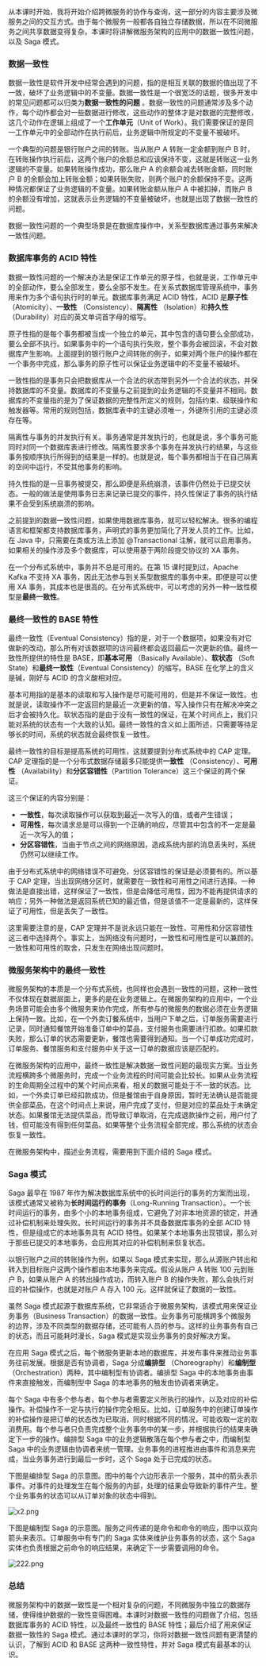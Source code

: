 从本课时开始，我将开始介绍跨微服务的协作与查询，这一部分的内容主要涉及微服务之间的交互方式。由于每个微服务一般都各自独立存储数据，所以在不同微服务之间共享数据变得复杂。本课时将讲解微服务架构的应用中的数据一致性问题，以及 Saga 模式。

### 数据一致性

数据一致性是软件开发中经常会遇到的问题，指的是相互关联的数据的值出现了不一致，破坏了业务逻辑中的不变量。数据一致性是一个很宽泛的话题，很多开发中的常见问题都可以归类为**数据一致性的问题** 。数据一致性的问题通常涉及多个动作，每个动作都会对一些数据进行修改，这些动作的整体才是对数据的完整修改，这几个动作在逻辑上组成了一个**工作单元**（Unit of Work）。我们需要保证的是同一工作单元中的全部动作在执行前后，业务逻辑中所规定的不变量不被破坏。

一个典型的问题是银行账户之间的转账。当从账户 A 转账一定金额到账户 B 时，在转账操作执行前后，这两个账户的余额总和应该保持不变，这就是转账这一业务逻辑的不变量。如果转账操作成功，那么账户 A 的余额会减去转账金额，同时账户 B 的余额会加上转账金额；如果转账失败，则两个账户的余额保持不变。这两种情况都保证了业务逻辑的不变量。如果转账金额从账户 A 中被扣掉，而账户 B 的余额没有增加，这就表示业务逻辑的不变量被破坏，也就是出现了数据一致性的问题。

数据一致性问题的一个典型场景是在数据库操作中，关系型数据库通过事务来解决一致性问题。

### 数据库事务的 ACID 特性

数据一致性问题的一个解决办法是保证工作单元的原子性，也就是说，工作单元中的全部动作，要么全部发生，要么全部不发生。在关系式数据库管理系统中，事务用来作为多个语句执行时的单元。数据库事务满足 ACID 特性，ACID 是**原子性** （Atomicity）、**一致性** （Consistency）、**隔离性** （Isolation）和**持久性**（Durability）对应的英文单词首字母的缩写。

原子性指的是每个事务都被当成一个独立的单元，其中包含的语句要么全部成功，要么全部不执行。如果事务中的一个语句执行失败，整个事务会被回滚，不会对数据库产生影响。上面提到的银行账户之间转账的例子，如果对两个账户的操作都在一个事务中完成，那么事务的原子性可以保证业务逻辑中的不变量不被破坏。

一致性指的是事务只会把数据库从一个合法的状态带到另外一个合法的状态，并保持数据库的不变量。数据库的不变量与之前提到的业务逻辑的不变量并不相同。数据库的不变量指的是为了保证数据的完整性所定义的规则，包括约束、级联操作和触发器等。常用的规则包括，数据库表中的主键必须唯一，外键所引用的主键必须存在等。

隔离性与事务的并发执行有关。事务通常是并发执行的，也就是说，多个事务可能同时对同一个数据库表进行修改。隔离性要求多个事务在并发执行的结果，与这些事务按顺序执行所得到的结果是一样的。也就是说，每个事务都相当于在自己隔离的空间中运行，不受其他事务的影响。

持久性指的是一旦事务被提交，那么即便是系统崩溃，该事件仍然处于已提交状态。一般的做法是使用事务日志来记录已提交的事件，持久性保证了事务的执行结果不会受到系统崩溃的影响。

之前提到的数据一致性问题，如果使用数据库事务，就可以轻松解决。很多的编程语言和框架都支持数据库事务，声明式的事务更加简化了开发人员的工作。比如，在 Java 中，只需要在类或方法上添加 @Transactional 注解，就可以启用事务。如果相关的操作涉及多个数据库，可以使用基于两阶段提交协议的 XA 事务。

在一个分布式系统中，事务并不总是可用的。在第 15 课时提到过，Apache Kafka 不支持 XA 事务，因此无法参与到关系型数据库的事务中来。即便是可以使用 XA 事务，其成本也是很高的。在分布式系统中，可以考虑的另外一种一致性模型是**最终一致性**。

### 最终一致性的 BASE 特性

最终一致性（Eventual Consistency）指的是，对于一个数据项，如果没有对它做新的改动，那么所有对该数据项的访问最终都会返回最后一次更新的值。最终一致性所提供的特性是 BASE，即**基本可用** （Basically Available）、**软状态** （Soft State）和**最终一致性**（Eventual Consistency）的缩写。BASE 在化学上的含义是碱，刚好与 ACID 的含义酸相对应。

基本可用指的是基本的读取和写入操作是尽可能可用的，但是并不保证一致性。也就是说，读取操作不一定返回的是最近一次更新的值，写入操作只有在解决冲突之后才会被持久化。软状态指的是由于没有一致性的保证，在某个时间点上，我们只能对系统的状态有一个大致的认知。最终一致性的含义如上面所述，只需要等待足够长的时间，系统的状态就会最终恢复一致性。

最终一致性的目标是提高系统的可用性，这就要提到分布式系统中的 CAP 定理。CAP 定理指的是一个分布式数据存储最多只能提供**一致性** （Consistency）、**可用性** （Availability）和**分区容错性**（Partition Tolerance）这三个保证的两个保证。

这三个保证的内容分别是：

* **一致性**，每次读取操作可以获取到最近一次写入的值，或者产生错误；
* **可用性**，每次请求总是可以得到一个正确的响应，尽管其中包含的不一定是最近一次写入的值；
* **分区容错性**，当由于节点之间的网络原因，造成系统内部的消息丢失时，系统仍然可以继续工作。

由于分布式系统中的网络错误不可避免，分区容错性的保证是必须要有的。所以基于 CAP 定理，当出现网络分区时，就需要在一致性和可用性之间进行选择。一种做法是直接出错，这样保证了一致性，但是会降低可用性，因为不能再提供请求的响应；另外一种做法是返回系统已知的最近值，但是该值不一定是最新的，这样保证了可用性，但是丢失了一致性。

这里需要注意的是，CAP 定理并不是说永远只能在一致性、可用性和分区容错性这三者中选择两个。事实上，当网络没有问题时，一致性和可用性是可以兼顾的。一致性和可用性的取舍，只发生在网络出现问题时。

### 微服务架构中的最终一致性

微服务架构的本质是一个分布式系统，也同样也会遇到一致性的问题，这种一致性不仅体现在数据层面上，更多的是在业务逻辑上。在微服务架构的应用中，一个业务场景可能会由多个微服务来协作完成，所有参与的微服务的数据必须在业务逻辑上保持一致。比如，在一个外卖订餐系统中，当用户下单之后，订单服务需要进行记录，同时通知餐馆开始准备订单中的菜品，支付服务也需要进行扣款。如果扣款失败，那么订单的状态需要更新，餐馆也需要得到通知。当一个订单成功完成时，订单服务、餐馆服务和支付服务中关于这一订单的数据应该是匹配的。

在微服务架构的应用中，最终一致性是解决数据一致性问题的最现实方案。当业务流程横跨多个微服务时，完成一个业务流程的时间可能会比较长。如果从业务流程的生命周期全过程中的某个时间点来看，相关的数据可能处于不一致的状态。比如，一个外卖订单已经扣款成功，但是餐馆由于自身原因，暂时无法确认是否能提供全部菜品，在这个时间点上来说，用户完成了支付，但是对应的菜品处于未确定状态。如果餐馆无法提供菜品，而导致订单取消，在完成退款操作之前，用户付了钱，但可能没有得到任何菜品。如果等整个业务流程全部完成，那么系统的状态会恢复一致性。

在微服务架构中，描述业务流程，需要用到下面介绍的 Saga 模式。

### Saga 模式

Saga 最早在 1987 年作为解决数据库系统中的长时间运行的事务的方案而出现，该模式通常又被称为**长时间运行的事务**（Long-Running Transaction）。一个长时间运行的事务，由多个小的本地事务组成，它避免了对非本地资源的锁定，并通过补偿机制来处理失败。长时间运行的事务并不具备数据库事务的全部 ACID 特性，但是组成它的本地事务具有 ACID 特性。如果某个本地事务出现错误，那么对于那些已提交的本地事务，会应用其对应的补偿机制来恢复状态。

以银行账户之间的转账操作为例，如果以 Saga 模式来实现，那么从源账户转出和转入到目标账户这两个操作都由本地事务来完成。假设从账户 A 转账 100 元到账户 B，如果从账户 A 的转出操作成功，而转入账户 B 的操作失败，那么会执行对应的补偿操作，也就是对账户 A 存入 100 元。这样就保证了数据的一致性。

虽然 Saga 模式起源于数据库系统，它非常适合于微服务架构，该模式用来保证业务事务（Business Transaction）的数据一致性。业务事务可能横跨多个微服务的边界，涉及不同类型的数据存储，还可能有人员的参与。这样的业务事务有自己的状态，而且可能耗时漫长，Saga 模式是实现业务事务的良好解决方案。

在应用 Saga 模式之后，每个微服务更新本地的数据库，并发布事件来推动业务事务往前发展。根据是否有协调者，Saga 分成**编排型** （Choreography）和**编制型**（Orchestration）两种，其中编制型有协调者。编排型 Saga 中的本地事务由事件来直接触发，而编制型中 Saga 的本地事务的触发由协调者来确定。

每个 Saga 中有多个参与者，每个参与者需要定义所执行的操作，以及对应的补偿操作。补偿操作不一定与执行的操作完全相反。比如，订单服务中的创建订单操作的补偿操作是把订单的状态改为已取消，同时根据不同的情况，可能收取一定的取消费用。每个参与者只负责完成整个业务事务中的某一步，并根据执行的结果来确定下一步的操作。编排型 Saga 中的业务逻辑散落在每个参与者之中，而编制型 Saga 中的业务逻辑由协调者来统一管理。业务事务的进程推进由事件和消息来完成，当业务事务进行到最后一步时，这个 Saga 处于已完成的状态。

下图是编排型 Saga 的示意图。图中的每个六边形表示一个服务，其中的箭头表示事件。对事件的处理发生在每个服务的内部，处理的结果会导致新的事件产生。整个业务事务的状态可以从订单对象的状态中得到。

<Image alt="x2.png" src="https://s0.lgstatic.com/i/image/M00/0F/84/CgqCHl7HjlCARxkQAACZydbpKFM106.png"/>

下图是编制型 Saga 的示意图。服务之间传递的是命令和命令的响应，图中以双向箭头来表示。订单服务中有专门的 Saga 实体来维护业务事务的状态，这个 Saga 实体也负责根据之前命令的响应结果，来确定下一步需要调用的命令。

<Image alt="222.png" src="https://s0.lgstatic.com/i/image/M00/0F/A2/CgqCHl7Hr_eAFyxUAAB4JwfkACs191.png"/>

### 总结

微服务架构中的数据一致性是一个相对复杂的问题，不同微服务中独立的数据存储，使得维护数据的一致性变得困难。本课时对数据一致性的问题做了介绍，包括数据库事务的 ACID 特性，以及最终一致性的 BASE 特性；最后介绍了用来保证数据一致性的 Saga 模式。通过本课时的学习，你将对数据一致性问题有更清楚的认识，了解到 ACID 和 BASE 这两种一致性特性，并对 Saga 模式有最基本的认识。

